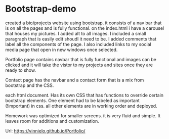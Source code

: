 # Bootstrap-demo
created a bio/projects website using bootstrap. 
it consists of a nav bar that is on all the pages and is fully functional. 
on the index.html i have a carousel that houses my pictures. I added alt to all images. I included a small paragraph that is easily edit shoudl it need to be. I added comments that label all the components of the page. I also included links to my social media page that open in new windows once selected. 

Portfolio page contains navbar that is fully functional and images can be clicked and it will take the vistor to my projects and sites once they are ready to show. 

Contact page has the navbar and a contact form that is a mix from bootstrap and the CSS.

each html document. Has its own CSS that has functions to override certain bootstrap elements. One element had to be labeled as important (!important) in css. all other elements are in working order and deployed. 

Homework was optimized for smaller screens. it is very fluid and simple. It leaves room for additions and customization.

Url: https://vinnielo.github.io/Portfolio/
